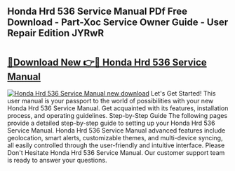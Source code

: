 ## Honda Hrd 536 Service Manual PDf Free Download - Part-Xoc Service Owner Guide - User Repair Edition JYRwR

# <h2><a href="http://bc78845.oget.top/?id=Honda+Hrd+536+Service+Manual">🔗Download New 👉🔴 Honda Hrd 536 Service Manual</a></h2>

[![Honda Hrd 536 Service Manual new download](https://i.imgur.com/5g1atiW.png)](http://bc78845.oget.top/?id=Honda+Hrd+536+Service+Manual)
Let's Get Started! This user manual is your passport to the world of possibilities with your new Honda Hrd 536 Service Manual. Get acquainted with its features, installation process, and operating guidelines. Step-by-Step Guide The following pages provide a detailed step-by-step guide to setting up your Honda Hrd 536 Service Manual. Honda Hrd 536 Service Manual advanced features include geolocation, smart alerts, customizable themes, and multi-device syncing, all easily controlled through the user-friendly and intuitive interface. Please Don't Hesitate Honda Hrd 536 Service Manual. Our customer support team is ready to answer your questions.
